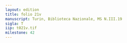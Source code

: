 ```yaml
---
layout: edition
title: folio 21v
manuscript: Turin, Biblioteca Nazionale, MS N.III.19
sigla: T
iip: t021v.tif
milestone: 42
---
```

